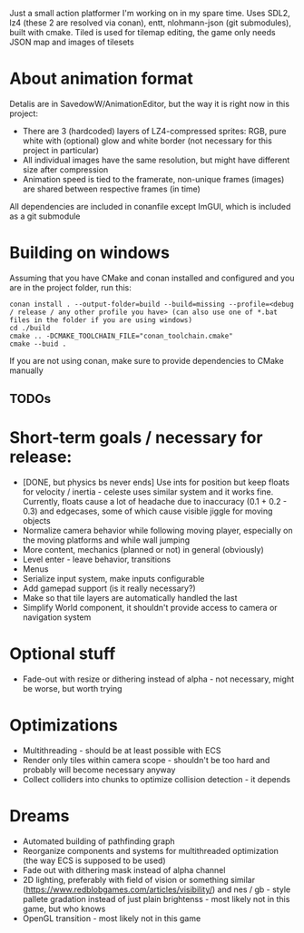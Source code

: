 Just a small action platformer I'm working on in my spare time. Uses SDL2, lz4 (these 2 are resolved via conan), entt, nlohmann-json (git submodules), built with cmake. Tiled is used for tilemap editing, the game only needs JSON map and images of tilesets
# About animation format
Detalis are in SavedowW/AnimationEditor, but the way it is right now in this project:
- There are 3 (hardcoded) layers of LZ4-compressed sprites: RGB, pure white with (optional) glow and white border (not necessary for this project in particular)
- All individual images have the same resolution, but might have different size after compression
- Animation speed is tied to the framerate, non-unique frames (images) are shared between respective frames (in time)

All dependencies are included in conanfile except ImGUI, which is included as a git submodule
# Building on windows
Assuming that you have CMake and conan installed and configured and you are in the project folder, run this:
```
conan install . --output-folder=build --build=missing --profile=<debug / release / any other profile you have> (can also use one of *.bat files in the folder if you are using windows)
cd ./build
cmake .. -DCMAKE_TOOLCHAIN_FILE="conan_toolchain.cmake"
cmake --buid .
```
If you are not using conan, make sure to provide dependencies to CMake manually
## TODOs
# Short-term goals / necessary for release:
- [DONE, but physics bs never ends] Use ints for position but keep floats for velocity / inertia - celeste uses similar system and it works fine. Currently, floats cause a lot of headache due to inaccuracy (0.1 + 0.2 - 0.3) and edgecases, some of which cause visible jiggle for moving objects
- Normalize camera behavior while following moving player, especially on the moving platforms and while wall jumping
- More content, mechanics (planned or not) in general (obviously)
- Level enter - leave behavior, transitions
- Menus
- Serialize input system, make inputs configurable
- Add gamepad support (is it really necessary?)
- Make so that tile layers are automatically handled the last
- Simplify World component, it shouldn't provide access to camera or navigation system
# Optional stuff
- Fade-out with resize or dithering instead of alpha - not necessary, might be worse, but worth trying
# Optimizations
- Multithreading - should be at least possible with ECS
- Render only tiles within camera scope - shouldn't be too hard and probably will become necessary anyway
- Collect colliders into chunks to optimize collision detection - it depends
# Dreams
- Automated building of pathfinding graph
- Reorganize components and systems for multithreaded optimization (the way ECS is supposed to be used)
- Fade out with dithering mask instead of alpha channel
- 2D lighting, preferably with field of vision or something similar (https://www.redblobgames.com/articles/visibility/) and nes / gb - style pallete gradation instead of just plain brightenss - most likely not in this game, but who knows
- OpenGL transition - most likely not in this game
